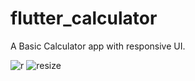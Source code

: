 # flutter_calculator

A Basic Calculator app with responsive UI. 

![r](https://github.com/ZainR10/flutter_calculator/assets/128054811/e3d79442-d721-415d-a8b0-27524e2d0f16)
![resize](https://github.com/ZainR10/flutter_calculator/assets/128054811/ff479aa6-622a-49a9-9c76-236bbdf62938)
